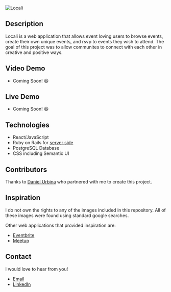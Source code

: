 ![Locali](src/visuals/locali.png)

## Description
Locali is a web application that allows event loving users to browse events, create their own unique events, and rsvp to events they wish to attend.
The goal of this project was to allow communites to connect with each other in creative and positive ways. 


## Video Demo
- Coming Soon! 😃 


## Live Demo
- Coming Soon! 😃 


## Technologies
- React/JavaScript
- Ruby on Rails for [server side](https://github.com/KelsBecker/locali-backend)
- PostgreSQL Database
- CSS including Semantic UI

## Contributors
Thanks to [Daniel Urbina](https://github.com/danielxurbina) who partnered with me to create this project.


## Inspiration
I do not own the rights to any of the images included in this repository. All of these images were found using standard google searches. 

Other web applications that provided inspiration are:
- [Eventbrite](https://www.eventbrite.com/)
- [Meetup](https://www.meetup.com/)


## Contact
I would love to hear from you!
- [Email](kelly.lynn.becker@gmail.com)
- [LinkedIn](https://www.linkedin.com/in/kelly-lynn-becker/)

